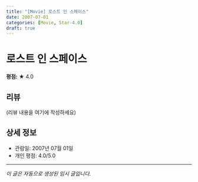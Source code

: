 ```yaml
---
title: "[Movie] 로스트 인 스페이스"
date: 2007-07-01
categories: [Movie, Star-4.0]
draft: true
---
```


# 로스트 인 스페이스

**평점:** ★ 4.0

## 리뷰

(리뷰 내용을 여기에 작성하세요)

## 상세 정보

- 관람일: 2007년 07월 01일
- 개인 평점: 4.0/5.0

---

*이 글은 자동으로 생성된 임시 글입니다.*
